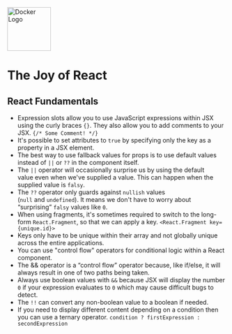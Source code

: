 <image alt="Docker Logo" height="100px" src="./images/joy-of-react.png" width="100px" />

# The Joy of React

## React Fundamentals

* Expression slots allow you to use JavaScript expressions within JSX using the curly braces `{}`. They also allow you to add comments to your JSX. `{/* Some Comment! */}`
* It's possible to set attributes to `true` by specifying only the key as a property in a JSX element.
* The best way to use fallback values for props is to use default values instead of `||` or `??` in the component itself.
* The `||` operator will occasionally surprise us by using the default value even when we've supplied a value. This can happen when the supplied value is `falsy`.
* The `??` operator only guards against `nullish` values (`null` and `undefined`). It means we don't have to worry about “surprising” `falsy` values like `0`.
* When using fragments, it's sometimes required to switch to the long-form `React.Fragment`, so that we can apply a key. `<React.Fragment key={unique.id}>`
* Keys only have to be unique within their array and not globally unique across the entire applications.
* You can use "control flow" operators for conditional logic within a React component.
* The && operator is a “control flow” operator because, like if/else, it will always result in one of two paths being taken. 
* Always use boolean values with `&&` because JSX will display the number `0` if your expression evaluates to `0` which may cause difficult bugs to detect. 
* The `!!` can convert any non-boolean value to a boolean if needed.
* If you need to display different content depending on a condition then you can use a ternary operator. `condition ? firstExpression : secondExpression`